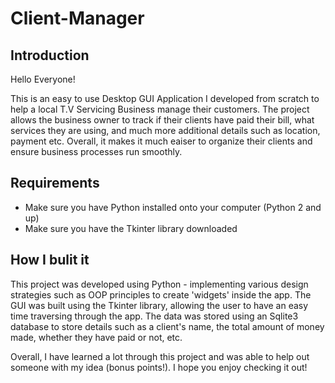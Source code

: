 # Client-Manager

Introduction
-------------------

Hello Everyone!

This is an easy to use Desktop GUI Application I developed from scratch to help a local T.V Servicing Business manage their customers. The project allows the business owner to track if their clients have paid their bill, what services they are using, and much more additional details such as location, payment etc. Overall, it makes it much eaiser to organize their clients and ensure business processes run smoothly. 

Requirements
---------------

- Make sure you have Python installed onto your computer (Python 2 and up)
- Make sure you have the Tkinter library downloaded

How I bulit it
--------------------

This project was developed using Python - implementing various design strategies such as OOP principles to create 'widgets' inside the app. The GUI was built using the Tkinter library, allowing the user to have an easy time traversing through the app. The data was stored using an Sqlite3 database to store details such as a client's name, the total amount of money made, whether they have paid or not, etc.

Overall, I have learned a lot through this project and was able to help out someone with my idea (bonus points!). I hope you enjoy checking it out!
